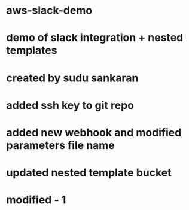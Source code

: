 # aws-slack-demo
# demo of slack integration + nested templates
# created by sudu sankaran
# added ssh key to git repo
# added new webhook and modified parameters file name
# updated nested template bucket
# modified - 1
